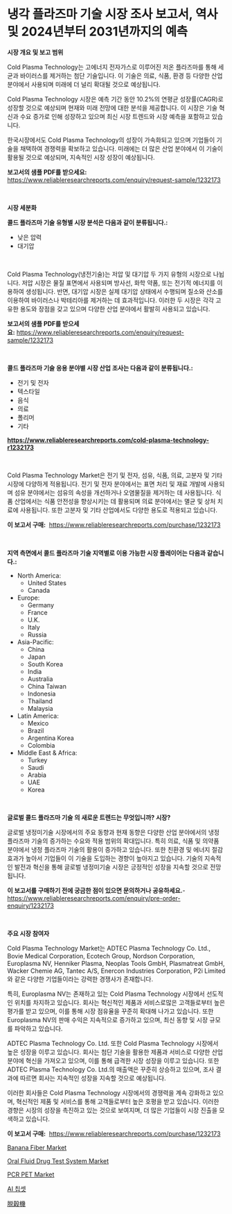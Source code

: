<p><h1>냉각 플라즈마 기술 시장 조사 보고서, 역사 및 2024년부터 2031년까지의 예측</h1></p><p><strong>시장 개요 및 보고 범위</strong></p>
<p><p>Cold Plasma Technology는 고에너지 전자가스로 이루어진 저온 플라즈마를 통해 세균과 바이러스를 제거하는 첨단 기술입니다. 이 기술은 의료, 식품, 환경 등 다양한 산업 분야에서 사용되며 미래에 더 널리 확대될 것으로 예상됩니다.</p><p>Cold Plasma Technology 시장은 예측 기간 동안 10.2%의 연평균 성장률(CAGR)로 성장할 것으로 예상되며 현재와 미래 전망에 대한 분석을 제공합니다. 이 시장은 기술 혁신과 수요 증가로 인해 성장하고 있으며 최신 시장 트렌드와 시장 예측을 포함하고 있습니다.</p><p>한국시장에서도 Cold Plasma Technology의 성장이 가속화되고 있으며 기업들이 기술을 채택하여 경쟁력을 확보하고 있습니다. 미래에는 더 많은 산업 분야에서 이 기술이 활용될 것으로 예상되며, 지속적인 시장 성장이 예상됩니다.</p></p>
<p><strong>보고서의 샘플 PDF를 받으세요:</strong> <a href="https://www.reliableresearchreports.com/enquiry/request-sample/1232173">https://www.reliableresearchreports.com/enquiry/request-sample/1232173</a></p>
<p>&nbsp;</p>
<p><strong>시장 세분화</strong></p>
<p><strong>콜드 플라즈마 기술 유형별 시장 분석은 다음과 같이 분류됩니다.:</strong></p>
<p><ul><li>낮은 압력</li><li>대기압</li></ul></p>
<p>&nbsp;</p>
<p><p>Cold Plasma Technology(냉전기술)는 저압 및 대기압 두 가지 유형의 시장으로 나뉩니다. 저압 시장은 물질 표면에서 사용되며 방사선, 화학 약품, 또는 전기적 에너지를 이용하여 생성됩니다. 반면, 대기압 시장은 실제 대기압 상태에서 수행되며 질소와 산소를 이용하여 바이러스나 박테리아를 제거하는 데 효과적입니다. 이러한 두 시장은 각각 고유한 용도와 장점을 갖고 있으며 다양한 산업 분야에서 활발히 사용되고 있습니다.</p></p>
<p><strong>보고서의 샘플 PDF를 받으세요:</strong>&nbsp;<a href="https://www.reliableresearchreports.com/enquiry/request-sample/1232173">https://www.reliableresearchreports.com/enquiry/request-sample/1232173</a></p>
<p>&nbsp;</p>
<p><strong> 콜드 플라즈마 기술 응용 분야별 시장 산업 조사는 다음과 같이 분류됩니다.:</strong></p>
<p><ul><li>전기 및 전자</li><li>텍스타일</li><li>음식</li><li>의료</li><li>폴리머</li><li>기타</li></ul></p>
<p><strong><a href="https://www.reliableresearchreports.com/cold-plasma-technology-r1232173">https://www.reliableresearchreports.com/cold-plasma-technology-r1232173</a></strong></p>
<p>&nbsp;</p>
<p><p>Cold Plasma Technology Market은 전기 및 전자, 섬유, 식품, 의료, 고분자 및 기타 시장에 다양하게 적용됩니다. 전기 및 전자 분야에서는 표면 처리 및 재료 개발에 사용되며 섬유 분야에서는 섬유의 속성을 개선하거나 오염물질을 제거하는 데 사용됩니다. 식품 산업에서는 식품 안전성을 향상시키는 데 활용되며 의료 분야에서는 멸균 및 상처 치료에 사용됩니다. 또한 고분자 및 기타 산업에서도 다양한 용도로 적용되고 있습니다.</p></p>
<p><strong>이 보고서 구매:</strong>&nbsp; <a href="https://www.reliableresearchreports.com/purchase/1232173">https://www.reliableresearchreports.com/purchase/1232173</a></p>
<p>&nbsp;</p>
<p><strong>지역 측면에서 콜드 플라즈마 기술 지역별로 이용 가능한 시장 플레이어는 다음과 같습니다.:</strong></p>
<p><ul>
    <li>
        North America:
        <ul>
            <li>United States</li>
            <li>Canada</li>
        </ul>
    </li>
    <li>
        Europe:
        <ul>
            <li>Germany</li>
            <li>France</li>
            <li>U.K.</li>
            <li>Italy</li>
            <li>Russia</li>
        </ul>
    </li>
    <li>
        Asia-Pacific:
        <ul>
            <li>China</li>
            <li>Japan</li>
            <li>South Korea</li>
            <li>India</li>
            <li>Australia</li>
            <li>China Taiwan</li>
            <li>Indonesia</li>
            <li>Thailand</li>
            <li>Malaysia</li>
        </ul>
    </li>
    <li>
        Latin America:
        <ul>
            <li>Mexico</li>
            <li>Brazil</li>
            <li>Argentina Korea</li>
            <li>Colombia</li>
        </ul>
    </li>
    <li>
        Middle East & Africa:
        <ul>
            <li>Turkey</li>
            <li>Saudi</li>
            <li>Arabia</li>
            <li>UAE</li>
            <li>Korea</li>
        </ul>
    </li>
    </ul></p>
<p>&nbsp;</p>
<p><strong>글로벌 콜드 플라즈마 기술 의 새로운 트렌드는 무엇입니까? 시장?</strong></p>
<p><p>글로벌 냉정미기술 시장에서의 주요 동향과 현재 동향은 다양한 산업 분야에서의 냉정 플라즈마 기술의 증가하는 수요와 적용 범위의 확대입니다. 특히 의료, 식품 및 의약품 분야에서 냉정 플라즈마 기술의 활용이 증가하고 있습니다. 또한 친환경 및 에너지 절감 효과가 높아서 기업들이 이 기술을 도입하는 경향이 높아지고 있습니다. 기술의 지속적인 발전과 혁신을 통해 글로벌 냉정미기술 시장은 긍정적인 성장을 지속할 것으로 전망됩니다.</p></p>
<p><strong>이 보고서를 구매하기 전에 궁금한 점이 있으면 문의하거나 공유하세요.</strong>- <a href="https://www.reliableresearchreports.com/enquiry/pre-order-enquiry/1232173">https://www.reliableresearchreports.com/enquiry/pre-order-enquiry/1232173</a></p>
<p>&nbsp;</p>
<p><strong>주요 시장 참여자</strong></p>
<p><p>Cold Plasma Technology Market는 ADTEC Plasma Technology Co. Ltd., Bovie Medical Corporation, Ecotech Group, Nordson Corporation, Europlasma NV, Henniker Plasma, Neoplas Tools GmbH, Plasmatreat GmbH, Wacker Chemie AG, Tantec A/S, Enercon Industries Corporation, P2i Limited와 같은 다양한 기업들이라는 강력한 경쟁사가 존재합니다.</p><p>특히, Europlasma NV는 존재하고 있는 Cold Plasma Technology 시장에서 선도적인 위치를 차지하고 있습니다. 회사는 혁신적인 제품과 서비스로많은 고객들로부터 높은 평가를 받고 있으며, 이를 통해 시장 점유율을 꾸준히 확대해 나가고 있습니다. 또한 Europlasma NV의 판매 수익은 지속적으로 증가하고 있으며, 최신 동향 및 시장 규모를 파악하고 있습니다.</p><p>ADTEC Plasma Technology Co. Ltd. 또한 Cold Plasma Technology 시장에서 높은 성장을 이루고 있습니다. 회사는 첨단 기술을 활용한 제품과 서비스로 다양한 산업 분야에 혁신을 가져오고 있으며, 이를 통해 급격한 시장 성장을 이루고 있습니다. 또한 ADTEC Plasma Technology Co. Ltd.의 매출액은 꾸준히 상승하고 있으며, 조사 결과에 따르면 회사는 지속적인 성장을 지속할 것으로 예상됩니다.</p><p>이러한 회사들은 Cold Plasma Technology 시장에서의 경쟁력을 계속 강화하고 있으며, 혁신적인 제품 및 서비스를 통해 고객들로부터 높은 호평을 받고 있습니다. 이러한 경향은 시장의 성장을 촉진하고 있는 것으로 보여지며, 더 많은 기업들이 시장 진출을 모색하고 있습니다.</p></p>
<p><strong>이 보고서 구매:</strong>&nbsp;&nbsp;<a href="https://www.reliableresearchreports.com/purchase/1232173">https://www.reliableresearchreports.com/purchase/1232173</a></p>
<p><p><a href="https://issuu.com/reportprime-2/docs/banana-fiber-market-size-2030.pptx">Banana Fiber Market</a></p><p><a href="https://github.com/marloy8/Market-Research-Report-List-4/blob/main/oral-fluid-drug-test-system-market.md">Oral Fluid Drug Test System Market</a></p><p><a href="https://issuu.com/reportprime-2/docs/pcr-pet-market-size-2030.pptx">PCR PET Market</a></p><p><a href="https://github.com/vseigx30c9a1j/Market-Research-Report-List-1/blob/main/482266122350.md">AI 칩셋</a></p><p><a href="https://github.com/dzy793153605/Market-Research-Report-List-1/blob/main/814458524373.md">脱穀機</a></p></p>